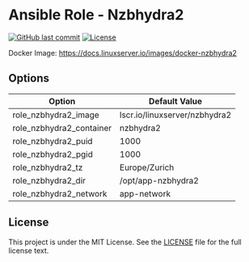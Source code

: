 # Ansible Role - Nzbhydra2

[![GitHub last commit](https://img.shields.io/github/last-commit/ursinn-ansible/role-nzbhydra2?logo=github&style=for-the-badge)](https://github.com/ursinn-ansible/role-nzbhydra2/commits)
[![License](https://img.shields.io/github/license/ursinn-ansible/role-nzbhydra2?style=for-the-badge)](https://github.com/ursinn-ansible/role-nzbhydra2/blob/main/LICENSE)

Docker Image: https://docs.linuxserver.io/images/docker-nzbhydra2

## Options

| Option | Default Value |
| ---- | ---- |
| role_nzbhydra2_image | lscr.io/linuxserver/nzbhydra2 |
| role_nzbhydra2_container | nzbhydra2 |
| role_nzbhydra2_puid | 1000 |
| role_nzbhydra2_pgid | 1000 |
| role_nzbhydra2_tz | Europe/Zurich |
| role_nzbhydra2_dir | /opt/app-nzbhydra2 |
| role_nzbhydra2_network | app-network |

## License

This project is under the MIT License. See the [LICENSE](https://github.com/ursinn-ansible/role-nzbhydra2/blob/main/LICENSE) file for the full license text.
